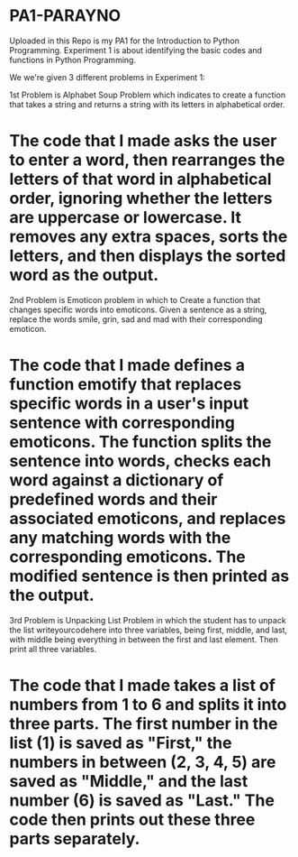 # PA1-PARAYNO

Uploaded in this Repo is my PA1 for the Introduction to Python Programming. Experiment 1 is about identifying the basic codes and functions in Python Programming.

We we're given 3 different problems in Experiment 1:

1st Problem is Alphabet Soup Problem which indicates to create a function that takes a string and returns a string with its letters in alphabetical order.

# The code that I made asks the user to enter a word, then rearranges the letters of that word in alphabetical order, ignoring whether the letters are uppercase or lowercase. It removes any extra spaces, sorts the letters, and then displays the sorted word as the output.

2nd Problem is Emoticon problem in which to Create a function that changes specific words into emoticons. Given a sentence as a string, replace the words smile, grin, sad and mad with their corresponding emoticon. 

# The code that I made defines a function emotify that replaces specific words in a user's input sentence with corresponding emoticons. The function splits the sentence into words, checks each word against a dictionary of predefined words and their associated emoticons, and replaces any matching words with the corresponding emoticons. The modified sentence is then printed as the output.

3rd Problem is Unpacking List Problem in which the student has to unpack the list writeyourcodehere into three variables, being first, middle, and last, with middle being everything in between the first and last element. Then print all three variables.

# The code that I made takes a list of numbers from 1 to 6 and splits it into three parts. The first number in the list (1) is saved as "First," the numbers in between (2, 3, 4, 5) are saved as "Middle," and the last number (6) is saved as "Last." The code then prints out these three parts separately.
